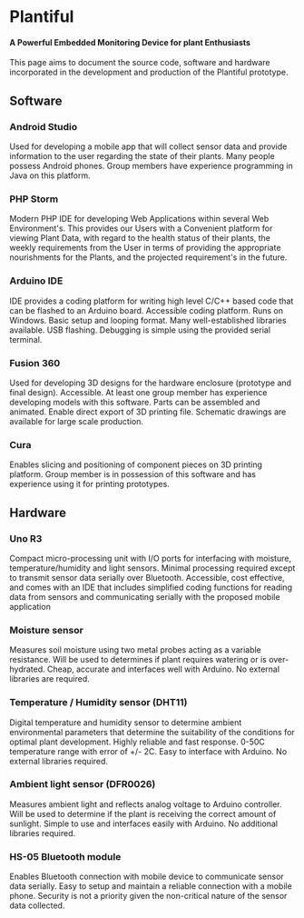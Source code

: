 # Plantiful
#### A Powerful Embedded Monitoring Device for plant Enthusiasts
This page aims to document the source code, software and hardware incorporated in the development and production of the Plantiful prototype.

## Software
### Android Studio  
Used for developing a mobile app that will collect sensor data and provide information to the user regarding the state of their plants. 
Many people possess Android phones. Group members have experience programming in Java on this platform. 
### PHP Storm  
Modern PHP IDE for developing Web Applications within several Web Environment's. This provides our Users with a Convenient platform for viewing Plant Data, with regard to the health status of their plants, the weekly requirements from the User in terms of providing the appropriate nourishments for the Plants, and the projected requirement's in the future.
### Arduino IDE 
IDE provides a coding platform for writing high level C/C++ based code that can be flashed to an Arduino board. 
Accessible coding platform. Runs on Windows. Basic setup and looping format. Many well-established libraries available. USB flashing. Debugging is simple using the provided serial terminal.
### Fusion 360 
Used for developing 3D designs for the hardware enclosure (prototype and final design). 
Accessible. At least one group member has experience developing models with this software. Parts can be assembled and animated. Enable direct export of 3D printing file. Schematic drawings are available for large scale production. 
### Cura 
Enables slicing and positioning of component pieces on 3D printing platform. 
Group member is in possession of this software and has experience using it for printing prototypes. 

## Hardware
### Uno R3 
Compact micro-processing unit with I/O ports for interfacing with moisture, temperature/humidity and light sensors. Minimal processing required except to transmit sensor data serially over Bluetooth.
Accessible, cost effective, and comes with an IDE that includes simplified coding functions for reading data from sensors and communicating serially with the proposed mobile application 
### Moisture sensor 
Measures soil moisture using two metal probes acting as a variable resistance. Will be used to determines if plant requires watering or is over-hydrated. 
Cheap, accurate and interfaces well with Arduino. No external libraries are required. 
### Temperature / Humidity sensor (DHT11)
Digital temperature and humidity sensor to determine ambient environmental parameters that determine the suitability of the conditions for optimal plant development. Highly reliable and fast response. 0-50C temperature range with error of +/- 2C. Easy to interface with Arduino. No external libraries required. 
### Ambient light sensor (DFR0026) 
Measures ambient light and reflects analog voltage to Arduino controller. Will be used to determine if the plant is receiving the correct amount of sunlight. 
Simple to use and interfaces easily with Arduino. No additional libraries required.
### HS-05 Bluetooth module 
Enables Bluetooth connection with mobile device to communicate sensor data serially. 
Easy to setup and maintain a reliable connection with a mobile phone. Security is not a priority given the non-critical nature of the sensor data collected.
